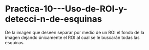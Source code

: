 # Practica-10---Uso-de-ROI-y-detecci-n-de-esquinas
De la imagen que deseen separar por medio de un ROI el fondo de la imagen dejando únicamente el ROI al cual se le buscarán todas las esquinas.
